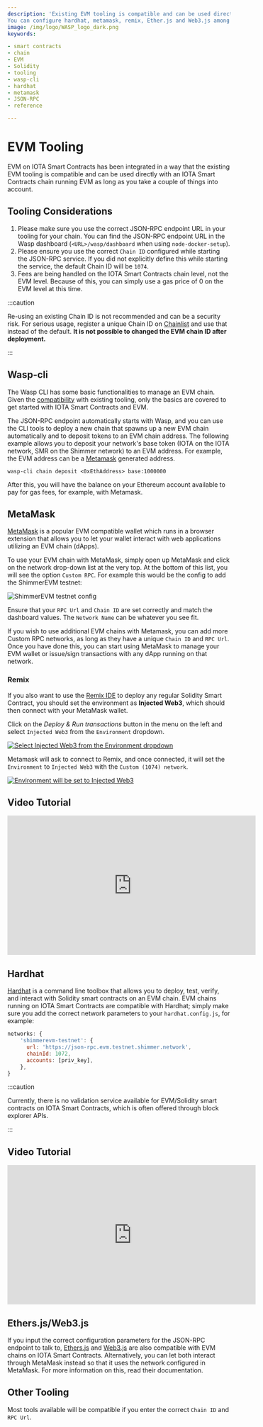 ```yaml
---
description: 'Existing EVM tooling is compatible and can be used directly with an IOTA Smart Contracts chain running EVM.
You can configure hardhat, metamask, remix, Ether.js and Web3.js among others.'
image: /img/logo/WASP_logo_dark.png
keywords:

- smart contracts
- chain
- EVM
- Solidity
- tooling
- wasp-cli
- hardhat
- metamask
- JSON-RPC
- reference

---
```


# EVM Tooling

EVM on IOTA Smart Contracts has been integrated in a way that the existing EVM tooling is compatible and can be used
directly with an IOTA Smart Contracts chain running EVM as long as you take a couple of things into account.

## Tooling Considerations

1. Please make sure you use the correct JSON-RPC endpoint URL in your tooling for your chain. You can find the JSON-RPC
   endpoint URL in the Wasp dashboard (`<URL>/wasp/dashboard` when using `node-docker-setup`).
2. Please ensure you use the correct `Chain ID` configured while starting the JSON-RPC service. If you did not
   explicitly define this while starting the service, the default Chain ID will be `1074`.
3. Fees are being handled on the IOTA Smart Contracts chain level, not the EVM level. Because of this, you can simply
   use a gas price of 0 on the EVM level at this time.

:::caution

Re-using an existing Chain ID is not recommended and can be a security risk. For serious usage, register a unique Chain
ID on [Chainlist](https://chainlist.org/) and use that instead of the default. **It is not possible to changed the EVM
chain ID after deployment.**

:::

## Wasp-cli

The Wasp CLI has some basic functionalities to manage an EVM chain. Given the [compatibility](./compatibility.md) with
existing tooling, only the basics are covered to get started with IOTA Smart Contracts and EVM.

The JSON-RPC endpoint automatically starts with Wasp, and you can use the CLI tools to deploy a new chain that spawns up
a new EVM chain automatically and to deposit tokens to an EVM chain address. The following example allows you to deposit
your network's base token (IOTA on the IOTA network, SMR on the Shimmer network) to an EVM address. For example, the EVM
address can be a [Metamask](https://metamask.io/) generated address.

```shell
wasp-cli chain deposit <0xEthAddress> base:1000000
```

After this, you will have the balance on your Ethereum account available to pay for gas fees, for example, with
Metamask.

## MetaMask

[MetaMask](https://metamask.io/) is a popular EVM compatible wallet which runs in a browser extension that allows you to
let your wallet interact with web applications utilizing an EVM chain (dApps).

To use your EVM chain with MetaMask, simply open up MetaMask and click on the network drop-down list at the very top. At
the bottom of this list, you will see the option `Custom RPC`. For example this would be the config to add the ShimmerEVM testnet:

![ShimmerEVM testnet config](/img/metamask_beta.png 'How to configure ShimmerEVM testnet in metamask')

Ensure that your `RPC Url` and `Chain ID` are set correctly and match the dashboard values. The `Network Name` can be
whatever you see fit.

If you wish to use additional EVM chains with Metamask, you can add more Custom RPC networks, as long as they have a
unique `Chain ID` and `RPC Url`. Once you have done this, you can start using MetaMask to manage your EVM wallet or
issue/sign transactions with any dApp running on that network.

### Remix

If you also want to use the [Remix IDE](https://remix.ethereum.org/) to deploy any regular Solidity Smart Contract, you
should set the environment as **Injected Web3**, which should then connect with your MetaMask wallet.

Click on the _Deploy & Run transactions_ button in the menu on the left and select `Injected Web3` from
the `Environment` dropdown.

[![Select Injected Web3 from the Environment dropdown](https://user-images.githubusercontent.com/7383572/146169413-fd0992e3-7c2d-4c66-bf84-8dd4f2f492a7.png)](https://user-images.githubusercontent.com/7383572/146169413-fd0992e3-7c2d-4c66-bf84-8dd4f2f492a7.png)

Metamask will ask to connect to Remix, and once connected, it will set the `Environment` to `Injected Web3` with
the `Custom (1074) network`.

[![Environment will be set to Injected Web3](https://user-images.githubusercontent.com/7383572/146169653-fd692eab-6e74-4b17-8833-bd87dafc0ce2.png)](https://user-images.githubusercontent.com/7383572/146169653-fd692eab-6e74-4b17-8833-bd87dafc0ce2.png)

## Video Tutorial

<iframe width="560" height="315" src="https://www.youtube.com/embed/0_rmmprEKrM" title="ShimmerEVM Tutorial: Connect to ShimmerEVM Testnet & Deploy a Solidity Smart Contract" frameborder="0" allow="accelerometer; autoplay; clipboard-write; encrypted-media; gyroscope; picture-in-picture" allowfullscreen></iframe>

## Hardhat

[Hardhat](https://hardhat.org/) is a command line toolbox that allows you to deploy, test, verify, and interact with
Solidity smart contracts on an EVM chain. EVM chains running on IOTA Smart Contracts are compatible with Hardhat; simply
make sure you add the correct network parameters to your `hardhat.config.js`, for example:

```javascript
networks: {
    'shimmerevm-testnet': {
      url: 'https://json-rpc.evm.testnet.shimmer.network',
      chainId: 1072,
      accounts: [priv_key],
    },
}
```

:::caution

Currently, there is no validation service available for EVM/Solidity smart contracts on IOTA Smart Contracts, which is
often offered through block explorer APIs.

:::

## Video Tutorial

<iframe width="560" height="315" src="https://www.youtube.com/embed/rRscvKirroo" title="ShimmerEVM Tutorial: Deploying a Smart Contract with Hardhat" frameborder="0" allow="accelerometer; autoplay; clipboard-write; encrypted-media; gyroscope; picture-in-picture" allowfullscreen></iframe>

## Ethers.js/Web3.js

If you input the correct configuration parameters for the JSON-RPC endpoint to talk
to, [Ethers.js](https://docs.ethers.io/) and [Web3.js](https://web3js.readthedocs.io/) are also compatible with EVM
chains on IOTA Smart Contracts. Alternatively, you can let both interact through MetaMask instead so that it uses the
network configured in MetaMask. For more information on this, read their documentation.

## Other Tooling

Most tools available will be compatible if you enter the correct `Chain ID` and `RPC Url`.
